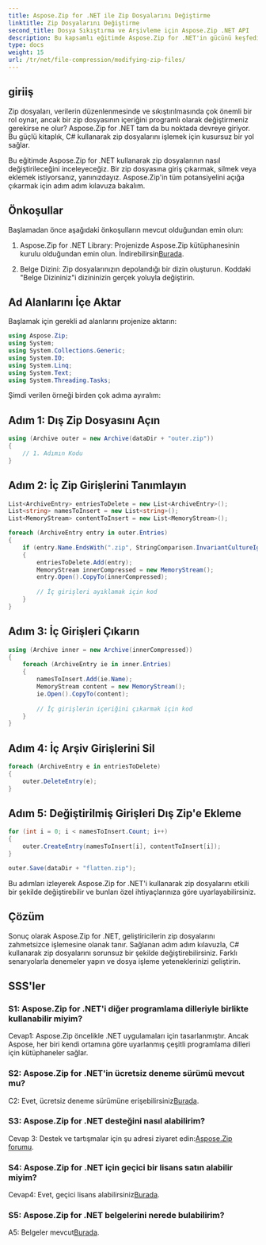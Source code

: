 ```yaml
---
title: Aspose.Zip for .NET ile Zip Dosyalarını Değiştirme
linktitle: Zip Dosyalarını Değiştirme
second_title: Dosya Sıkıştırma ve Arşivleme için Aspose.Zip .NET API
description: Bu kapsamlı eğitimde Aspose.Zip for .NET'in gücünü keşfedin. C# kullanarak zip dosyalarını sorunsuz bir şekilde değiştirmeyi öğrenin.
type: docs
weight: 15
url: /tr/net/file-compression/modifying-zip-files/
---
```

## giriiş

Zip dosyaları, verilerin düzenlenmesinde ve sıkıştırılmasında çok önemli bir rol oynar, ancak bir zip dosyasının içeriğini programlı olarak değiştirmeniz gerekirse ne olur? Aspose.Zip for .NET tam da bu noktada devreye giriyor. Bu güçlü kitaplık, C# kullanarak zip dosyalarını işlemek için kusursuz bir yol sağlar.

Bu eğitimde Aspose.Zip for .NET kullanarak zip dosyalarının nasıl değiştirileceğini inceleyeceğiz. Bir zip dosyasına giriş çıkarmak, silmek veya eklemek istiyorsanız, yanınızdayız. Aspose.Zip'in tüm potansiyelini açığa çıkarmak için adım adım kılavuza bakalım.

## Önkoşullar

Başlamadan önce aşağıdaki önkoşulların mevcut olduğundan emin olun:

1.  Aspose.Zip for .NET Library: Projenizde Aspose.Zip kütüphanesinin kurulu olduğundan emin olun. İndirebilirsin[Burada](https://releases.aspose.com/zip/net/).

2. Belge Dizini: Zip dosyalarınızın depolandığı bir dizin oluşturun. Koddaki "Belge Dizininiz"i dizininizin gerçek yoluyla değiştirin.

## Ad Alanlarını İçe Aktar

Başlamak için gerekli ad alanlarını projenize aktarın:

```csharp
using Aspose.Zip;
using System;
using System.Collections.Generic;
using System.IO;
using System.Linq;
using System.Text;
using System.Threading.Tasks;
```

Şimdi verilen örneği birden çok adıma ayıralım:

## Adım 1: Dış Zip Dosyasını Açın

```csharp
using (Archive outer = new Archive(dataDir + "outer.zip"))
{
    // 1. Adımın Kodu
}
```

## Adım 2: İç Zip Girişlerini Tanımlayın

```csharp
List<ArchiveEntry> entriesToDelete = new List<ArchiveEntry>();
List<string> namesToInsert = new List<string>();
List<MemoryStream> contentToInsert = new List<MemoryStream>();

foreach (ArchiveEntry entry in outer.Entries)
{
    if (entry.Name.EndsWith(".zip", StringComparison.InvariantCultureIgnoreCase))
    {
        entriesToDelete.Add(entry);
        MemoryStream innerCompressed = new MemoryStream();
        entry.Open().CopyTo(innerCompressed);
        
        // İç girişleri ayıklamak için kod
    }
}
```

## Adım 3: İç Girişleri Çıkarın

```csharp
using (Archive inner = new Archive(innerCompressed))
{
    foreach (ArchiveEntry ie in inner.Entries)
    {
        namesToInsert.Add(ie.Name);
        MemoryStream content = new MemoryStream();
        ie.Open().CopyTo(content);
        
        // İç girişlerin içeriğini çıkarmak için kod
    }
}
```

## Adım 4: İç Arşiv Girişlerini Sil

```csharp
foreach (ArchiveEntry e in entriesToDelete)
{
    outer.DeleteEntry(e);
}
```

## Adım 5: Değiştirilmiş Girişleri Dış Zip'e Ekleme

```csharp
for (int i = 0; i < namesToInsert.Count; i++)
{
    outer.CreateEntry(namesToInsert[i], contentToInsert[i]);
}

outer.Save(dataDir + "flatten.zip");
```

Bu adımları izleyerek Aspose.Zip for .NET'i kullanarak zip dosyalarını etkili bir şekilde değiştirebilir ve bunları özel ihtiyaçlarınıza göre uyarlayabilirsiniz.

## Çözüm

Sonuç olarak Aspose.Zip for .NET, geliştiricilerin zip dosyalarını zahmetsizce işlemesine olanak tanır. Sağlanan adım adım kılavuzla, C# kullanarak zip dosyalarını sorunsuz bir şekilde değiştirebilirsiniz. Farklı senaryolarla denemeler yapın ve dosya işleme yeteneklerinizi geliştirin.

## SSS'ler

### S1: Aspose.Zip for .NET'i diğer programlama dilleriyle birlikte kullanabilir miyim?

Cevap1: Aspose.Zip öncelikle .NET uygulamaları için tasarlanmıştır. Ancak Aspose, her biri kendi ortamına göre uyarlanmış çeşitli programlama dilleri için kütüphaneler sağlar.

### S2: Aspose.Zip for .NET'in ücretsiz deneme sürümü mevcut mu?

 C2: Evet, ücretsiz deneme sürümüne erişebilirsiniz[Burada](https://releases.aspose.com/).

### S3: Aspose.Zip for .NET desteğini nasıl alabilirim?

 Cevap 3: Destek ve tartışmalar için şu adresi ziyaret edin:[Aspose.Zip forumu](https://forum.aspose.com/c/zip/37).

### S4: Aspose.Zip for .NET için geçici bir lisans satın alabilir miyim?

 Cevap4: Evet, geçici lisans alabilirsiniz[Burada](https://purchase.aspose.com/temporary-license/).

### S5: Aspose.Zip for .NET belgelerini nerede bulabilirim?

 A5: Belgeler mevcut[Burada](https://reference.aspose.com/zip/net/).